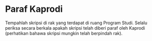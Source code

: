 # Paraf Kaprodi

Tempahlah skripsi di rak yang terdapat di ruang Program Studi. Selalu periksa secara berkala apakah skripsi telah diberi paraf oleh Kaprodi (perhatikan bahawa skripsi mungkin telah berpindah rak).
